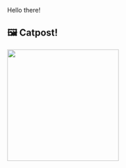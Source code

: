 Hello there!



## 🖼️ Catpost!

<sub>
    <img src="https://cdn2.thecatapi.com/images/8i0.jpg" height="256">
</sub>

